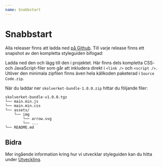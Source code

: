 ```yaml
---
name: Snabbstart
---
```


# Snabbstart

Alla releaser finns att ladda ned [på Github](https://www.github.com/skolverket/styleguide/releases). Till varje release finns ett snapshot av den kompletta styleguiden bifogad:

Ladda ned den och lägg till den i projektet. Här finns dels kompletta CSS- och JavaScript-filer som går att inkludera direkt i `<link />` och `<script />`. Utöver den minimala zipfilen finns även hela källkoden paketerad i `Source Code.zip`.

När du laddar ner `skolverket-bundle-1.0.0.zip` hittar du följande filer:

```
skolverket-bundle-v1.0.0.tgz
└── main.min.js
└── main.min.css
└── assets/
    └── img
        └── arrow.svg
        └── ...
└── README.md
```

## Bidra

Mer ingående information kring hur vi utvecklar styleguiden kan du hitta under [Utveckling](docs/kom-igang/utveckling).
